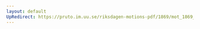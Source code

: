 ```yaml
---
layout: default
UpRedirect: https://pruto.im.uu.se/riksdagen-motions-pdf/1869/mot_1869__ak__58/mot_1869__ak__58-002.pdf
---
```


